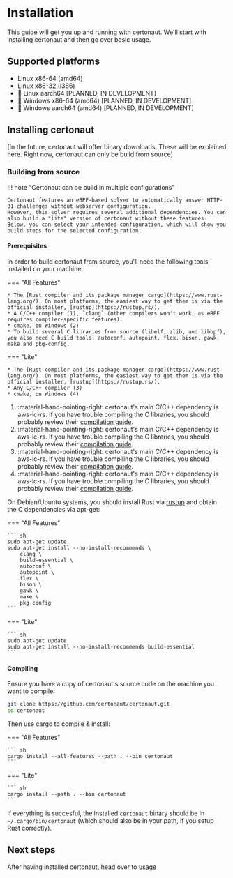 # Installation

This guide will get you up and running with certonaut. We'll start with installing certonaut and then go over basic usage.

## Supported platforms

* Linux x86-64 (amd64)
* Linux x86-32 (i386)
* :construction: Linux aarch64 [PLANNED, IN DEVELOPMENT]
* :construction: Windows x86-64 (amd64) [PLANNED, IN DEVELOPMENT]
* :construction: Windows aarch64 (amd64) [PLANNED, IN DEVELOPMENT]

## Installing certonaut

[In the future, certonaut will offer binary downloads. These will be explained here. Right now, certonaut can only be build from source]

### Building from source

!!! note "Certonaut can be build in multiple configurations"

    Certonaut features an eBPF-based solver to automatically answer HTTP-01 challenges without webserver configuration.
    However, this solver requires several additional dependencies. You can also build a "lite" version of certonaut without these features.
    Below, you can select your intended configuration, which will show you build steps for the selected configuration.

#### Prerequisites

In order to build certonaut from source, you'll need the following tools installed on your machine:

<div class="annotate" markdown>
=== "All Features"

    * The [Rust compiler and its package manager cargo](https://www.rust-lang.org/). On most platforms, the easiest way to get them is via the official installer, [rustup](https://rustup.rs/).
    * A C/C++ compiler (1), `clang` (other compilers won't work, as eBPF requires compiler-specific features).
    * cmake, on Windows (2)
    * To build several C libraries from source (libelf, zlib, and libbpf), you also need C build tools: autoconf, autopoint, flex, bison, gawk, make and pkg-config.

=== "Lite"

    * The [Rust compiler and its package manager cargo](https://www.rust-lang.org/). On most platforms, the easiest way to get them is via the official installer, [rustup](https://rustup.rs/).
    * Any C/C++ compiler (3)
    * cmake, on Windows (4)
</div>

1. :material-hand-pointing-right: certonaut's main C/C++ dependency is aws-lc-rs. If you have trouble compiling the C libraries, you should probably review their [compilation guide](https://aws.github.io/aws-lc-rs/index.html).
2. :material-hand-pointing-right: certonaut's main C/C++ dependency is aws-lc-rs. If you have trouble compiling the C libraries, you should probably review their [compilation guide](https://aws.github.io/aws-lc-rs/index.html).
3. :material-hand-pointing-right: certonaut's main C/C++ dependency is aws-lc-rs. If you have trouble compiling the C libraries, you should probably review their [compilation guide](https://aws.github.io/aws-lc-rs/index.html).
4. :material-hand-pointing-right: certonaut's main C/C++ dependency is aws-lc-rs. If you have trouble compiling the C libraries, you should probably review their [compilation guide](https://aws.github.io/aws-lc-rs/index.html).

On Debian/Ubuntu systems, you should install Rust via [rustup](https://rustup.rs/) and obtain the C dependencies via apt-get:

=== "All Features"

    ``` sh
    sudo apt-get update
    sudo apt-get install --no-install-recommends \
        clang \
        build-essential \
        autoconf \
        autopoint \
        flex \
        bison \
        gawk \
        make \
        pkg-config
    ```

=== "Lite"

    ``` sh
    sudo apt-get update
    sudo apt-get install --no-install-recommends build-essential
    ```

#### Compiling

Ensure you have a copy of certonaut's source code on the machine you want to compile:

``` sh
git clone https://github.com/certonaut/certonaut.git
cd certonaut
```

Then use cargo to compile & install:

=== "All Features"

    ``` sh
    cargo install --all-features --path . --bin certonaut
    ```

=== "Lite"

    ``` sh
    cargo install --path . --bin certonaut
    ```

If everything is succesful, the installed `certonaut` binary should be in `~/.cargo/bin/certonaut` (which should also be in your path, if you setup Rust correctly).

## Next steps

After having installed certonaut, head over to [usage](usage.md)